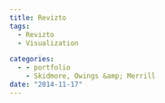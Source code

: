 ```yaml
---
title: Revizto
tags:
  - Revizto
  - Visualization

categories:
  - - portfolio
    - Skidmore, Owings &amp; Merrill
date: "2014-11-17"
---
```

